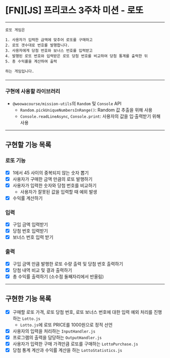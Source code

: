 # [FN][JS] 프리코스 3주차 미션 - 로또
***
```
로또 게임은

1. 사용자가 입력한 금액에 맞추어 로또를 구매하고
2. 로또 갯수대로 번호를 발행합니다.
3. 사용자에게 당첨 번호와 보너스 번호를 입력받고
4. 발행된 로또 번호와 입력받은 로또 당첨 번호를 비교하여 당첨 통계를 출력한 뒤
5. 총 수익률을 계산하여 출력

하는 게임입니다.
```
####
***
####
### 구현에 사용할 라이브러리
- `@woowacourse/mission-utils`의 `Random` 및 `Console` API
    - `Random.pickUniqueNumbersInRange()`: Random 값 추출을 위해 사용
    - `Console.readLineAsync`, `Console.print`: 사용자의 값을 입·출력받기 위해 사용
***
####
## 구현할 기능 목록
### 로또 기능
- [x] 1에서 45 사이의 중복되지 않는 숫자 뽑기
- [x] 사용자가 구매한 금액 만큼의 로또 발행하기
- [x] 사용자가 입력한 숫자와 당첨 번호를 비교하기
  - 사용자가 잘못된 값을 입력할 때 예외 발생
- [x] 수익률 계산하기
### 입력
- [x] 구입 금액 입력받기
- [x] 당첨 번호 입력받기
- [x] 보너스 번호 입력 받기
### 출력
- [x] 구입 금액 만큼 발행한 로또 수량 출력 및 당첨 번호 출력하기
- [x] 당첨 내역 비교 및 결과 출력하기
- [x] 총 수익률 출력하기 (소수점 둘째자리에서 반올림)
***
####
## 구현한 기능 목록
- [x] 구매할 로또 가격, 로또 당첨 번호, 로또 보너스 번호에 대한 입력 예외 처리를 진행하는 `Lotto.js`
  - `Lotto.js`에 로또 PRICE를 1000원으로 정적 선언
- [x] 사용자의 입력을 처리하는 `InputHandler.js`
- [x] 프로그램의 출력을 담당하는 `OutputHandler.js`
- [x] 사용자가 입력한 구매 가격만큼 로또를 구매하는 `LottoPurchase.js`
- [x] 당첨 통계 계산과 수익률 계산을 하는 `LottoStatistics.js`
